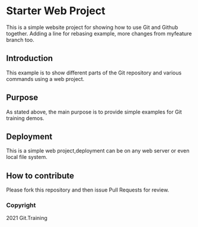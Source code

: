 # Starter Web Project

This is a simple website project for showing how to use Git and Github together.
Adding a line for rebasing example,
more changes from myfeature branch too.

## Introduction

This example is to show different parts of the Git repository and various commands using a web project.

## Purpose

As stated above, the main purpose is to provide simple examples for Git training demos.

## Deployment

This is a simple web project,deployment can be on any web server or even local file system. 

## How to contribute

Please fork this repository and then issue Pull Requests for review.

### Copyright

2021 Git.Training